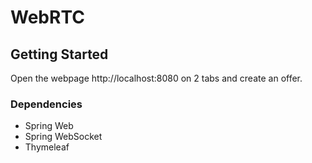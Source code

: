 # WebRTC


## Getting Started
Open the webpage http://localhost:8080 on 2 tabs and create an offer.

### Dependencies

- Spring Web 
- Spring WebSocket
- Thymeleaf

